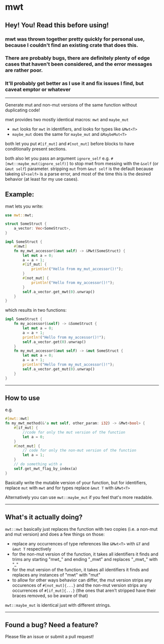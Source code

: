 # mwt

## Hey! You! Read this before using!

### mwt was thrown together pretty quickly for personal use, because I couldn't find an existing crate that does this.
### There are probably bugs, there are definitely plenty of edge cases that haven't been considered, and the error messages are rather poor.
### It'll probably get better as I use it and fix issues I find, but caveat emptor or whatever

---

Generate mut and non-mut versions of the same function without duplicating code!

mwt provides two mostly identical macros: `mwt` and `maybe_mut`
 - `mwt` looks for `mwt` in identifiers, and looks for types like `&Mwt<T>`
 - `maybe_mut` does the same for `maybe_mut` and `&MaybeMut<T>`

 both let you put `#[if_mut]` and `#[not_mut]` before blocks to have conditionally present sections.

 both also let you pass an argument `ignore_self` e.g. `#[mwt::maybe_mut(ignore_self)]` to stop mwt from messing with the `&self` (or `&mut self`) parameter. stripping `mut` from `&mut self` is the default because takeing `&T<self>` is a parse error, and most of the time this is the desired behavior (at least for my use cases).

## Example:

mwt lets you write:

```Rust
use mwt::mwt;

struct SomeStruct {
    a_vector: Vec<SomeStruct>,
}

impl SomeStruct {
    #[mwt]
    fn my_mwt_accessor(&mut self) -> &Mwt(SomeStruct) {
        let mut a = 0;
        a = a + 1;
        #[if_mut] {
            println!("Hello from my_mut_accessor()!");
        }
        #[not_mut] {
            println!("Hello from my_accessor()!");
        }
        self.a_vector.get_mwt(0).unwrap()
    }
}
```

which results in two functions:

```Rust
impl SomeStruct {
    fn my_accessor(&self) -> &SomeStruct {
        let mut a = 0;
        a = a + 1;
        println!("Hello from my_accessor()!");
        self.a_vector.get(0).unwrap()
    }
    fn my_mut_accessor(&mut self) -> &mut SomeStruct {
        let mut a = 0;
        a = a + 1;
        println!("Hello from my_mut_accessor()!");
        self.a_vector.get_mut(0).unwrap()
    }
}
```
---
## How to use

e.g.

```Rust
#[mwt::mwt]
fn my_mwt_method(&'a mut self, other_param: i32) -> &Mwt<bool> {
    #[if_mut] {
        //code for only the mut version of the function
        let a = 0;
    }
    #[not_mut] {
        // code for only the non-mut version of the function
        let a = 1;
    }
    // do something with a
    self.get_mwt_flag_by_index(a)
}
```

Basically write the mutable version of your function, but for identifiers, replace `mut` with `mwt` and for types replace `&mut T` with `&Mwt<T>`

Alternatively you can use `mwt::maybe_mut` if you feel that's more readable.

---
## What's it actually doing?

`mwt::mwt` basically just replaces the function with two copies (i.e. a non-mut and mut version) and does a few things on those:

 - replace any occurrences of type references like `&Mwt<T>` with `&T` and `&mut T` respectively
 - for the non-mut version of the function, it takes all identifiers it finds and trims any starting "mwt\_" and ending "\_mwt" and replaces "\_mwt\_" with "\_"
 - for the mut version of the function, it takes all identifiers it finds and replaces any instances of "mwt" with "mut"
 - to allow for other ways behavior can differ, the mut version strips any occurences of `#[not_mut]{...}` and the non-mut version strips any occurrences of `#[if_mut]{...}` (the ones that aren't stripped have their braces removed, so be aware of that)

 `mwt::maybe_mut` is identical just with different strings.


---
## Found a bug? Need a feature?

Please file an issue or submit a pull request!
